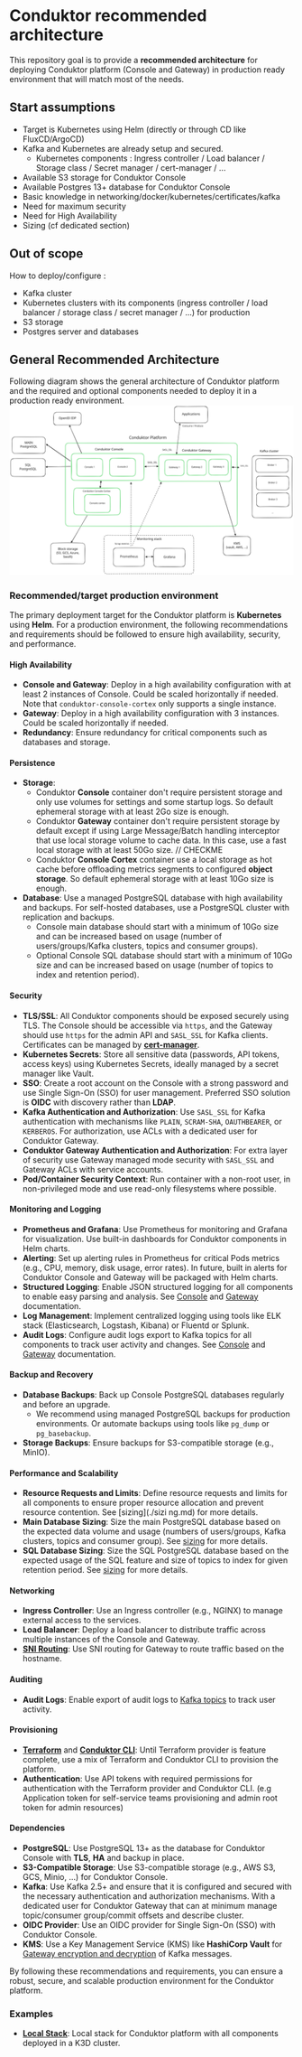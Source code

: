 # Conduktor recommended architecture

This repository goal is to provide a **recommended architecture** for deploying Conduktor platform (Console and Gateway) in production ready environment that will match most of the needs.

## Start assumptions
- Target is Kubernetes using Helm (directly or through CD like FluxCD/ArgoCD)
- Kafka and Kubernetes are already setup and secured. 
  - Kubernetes components : Ingress controller / Load balancer / Storage class / Secret manager / cert-manager / ...
- Available S3 storage for Conduktor Console
- Available Postgres 13+ database for Conduktor Console
- Basic knowledge in networking/docker/kubernetes/certificates/kafka
- Need for maximum security
- Need for High Availability
- Sizing (cf dedicated section)

## Out of scope 
How to deploy/configure :
- Kafka cluster
- Kubernetes clusters with its components (ingress controller / load balancer / storage class / secret manager / ...) for production
- S3 storage
- Postgres server and databases


## General Recommended Architecture

Following diagram shows the general architecture of Conduktor platform and the required and optional components needed to deploy it in a production ready environment.
![Conduktor platform architecture](./.excalidraw.svg)

### Recommended/target production environment

The primary deployment target for the Conduktor platform is **Kubernetes** using **Helm**. For a production environment, the following recommendations and requirements should be followed to ensure high availability, security, and performance.

#### High Availability

- **Console and Gateway**: Deploy in a high availability configuration with at least 2 instances of Console. Could be scaled horizontally if needed. Note that `conduktor-console-cortex` only supports a single instance.
- **Gateway**: Deploy in a high availability configuration with 3 instances. Could be scaled horizontally if needed.
- **Redundancy**: Ensure redundancy for critical components such as databases and storage.

#### Persistence

- **Storage**: 
  - Conduktor **Console** container don't require persistent storage and only use volumes for settings and some startup logs. So default ephemeral storage with at least 2Go size is enough.
  - Conduktor **Gateway** container don't require persistent storage by default except if using Large Message/Batch handling interceptor that use local storage volume to cache data. In this case, use a fast local storage with at least 50Go size. // CHECKME
  - Conduktor **Console Cortex** container use a local storage as hot cache before offloading metrics segments to configured **object storage**. So default ephemeral storage with at least 10Go size is enough.
- **Database**: Use a managed PostgreSQL database with high availability and backups. For self-hosted databases, use a PostgreSQL cluster with replication and backups.
  - Console main database should start with a minimum of 10Go size and can be increased based on usage (number of users/groups/Kafka clusters, topics and consumer groups).
  - Optional Console SQL database should start with a minimum of 10Go size and can be increased based on usage (number of topics to index and retention period).

#### Security

- **TLS/SSL**: All Conduktor components should be exposed securely using TLS. The Console should be accessible via `https`, and the Gateway should use `https` for the admin API and `SASL_SSL` for Kafka clients. Certificates can be managed by [**cert-manager**](https://cert-manager.io/docs/).
- **Kubernetes Secrets**: Store all sensitive data (passwords, API tokens, access keys) using Kubernetes Secrets, ideally managed by a secret manager like Vault.
- **SSO**: Create a root account on the Console with a strong password and use Single Sign-On (SSO) for user management. Preferred SSO solution is **OIDC** with discovery rather than **LDAP**.
- **Kafka Authentication and Authorization**: Use `SASL_SSL` for Kafka authentication with mechanisms like `PLAIN`, `SCRAM-SHA`, `OAUTHBEARER`, or `KERBEROS`. For authorization, use ACLs with a dedicated user for Conduktor Gateway.
- **Conduktor Gateway Authentication and Authorization**: For extra layer of security use Gateway managed mode security with `SASL_SSL` and Gateway ACLs with service accounts.  
- **Pod/Container Security Context**: Run container with a non-root user, in non-privileged mode and use read-only filesystems where possible.

#### Monitoring and Logging

- **Prometheus and Grafana**: Use Prometheus for monitoring and Grafana for visualization. Use built-in dashboards for Conduktor components in Helm charts.
- **Alerting**: Set up alerting rules in Prometheus for critical Pods metrics (e.g., CPU, memory, disk usage, error rates). In future, built in alerts for Conduktor Console and Gateway will be packaged with Helm charts.
- **Structured Logging**: Enable JSON structured logging for all components to enable easy parsing and analysis. See [Console](https://docs.conduktor.io/platform/get-started/troubleshooting/logs-configuration/#structured-logging-json) and [Gateway](https://docs.conduktor.io/gateway/configuration/env-variables/#logging) documentation.
- **Log Management**: Implement centralized logging using tools like ELK stack (Elasticsearch, Logstash, Kibana) or Fluentd or Splunk.
- **Audit Logs**: Configure audit logs export to Kafka topics for all components to track user activity and changes. See [Console](https://docs.conduktor.io/platform/guides/configure-audit-log-topic/) and [Gateway](https://docs.conduktor.io/gateway/configuration/env-variables/#audit) documentation.

#### Backup and Recovery

- **Database Backups**: Back up Console PostgreSQL databases regularly and before an upgrade. 
  - We recommend using managed PostgreSQL backups for production environments. Or automate backups using tools like `pg_dump` or `pg_basebackup`.
- **Storage Backups**: Ensure backups for S3-compatible storage (e.g., MinIO).

#### Performance and Scalability

- **Resource Requests and Limits**: Define resource requests and limits for all components to ensure proper resource allocation and prevent resource contention. See [sizing](./sizi ng.md) for more details.
- **Main Database Sizing**: Size the main PostgreSQL database based on the expected data volume and usage (numbers of users/groups, Kafka clusters, topics and consumer group). See [sizing](./sizing.md) for more details.
- **SQL Database Sizing**: Size the SQL PostgreSQL database based on the expected usage of the SQL feature and size of topics to index for given retention period. See [sizing](./sizing.md) for more details.

#### Networking

- **Ingress Controller**: Use an Ingress controller (e.g., NGINX) to manage external access to the services.
- **Load Balancer**: Deploy a load balancer to distribute traffic across multiple instances of the Console and Gateway.
- [**SNI Routing**](https://docs.conduktor.io/gateway/how-to/sni-routing/#setting-up-sni-routing): Use SNI routing for Gateway to route traffic based on the hostname.

#### Auditing

- **Audit Logs**: Enable export of audit logs to [Kafka topics](https://docs.conduktor.io/platform/guides/configure-audit-log-topic/) to track user activity.

#### Provisioning

- [**Terraform**](https://github.com/conduktor/terraform-provider-conduktor) and [**Conduktor CLI**](https://github.com/conduktor/ctl): Until Terraform provider is feature complete, use a mix of Terraform and Conduktor CLI to provision the platform.
- **Authentication**: Use API tokens with required permissions for authentication with the Terraform provider and Conduktor CLI. (e.g Application token for self-service teams provisioning and admin root token for admin resources)

#### Dependencies

- **PostgreSQL**: Use PostgreSQL 13+ as the database for Conduktor Console with **TLS**, **HA** and backup in place.
- **S3-Compatible Storage**: Use S3-compatible storage (e.g., AWS S3, GCS, Minio, ...) for Conduktor Console.
- **Kafka**: Use Kafka 2.5+ and ensure that it is configured and secured with the necessary authentication and authorization mechanisms. With a dedicated user for Conduktor Gateway that can at minimum manage topic/consumer group/commit offsets and describe cluster.
- **OIDC Provider**: Use an OIDC provider for Single Sign-On (SSO) with Conduktor Console.
- **KMS**: Use a Key Management Service (KMS) like **HashiCorp Vault** for [Gateway encryption and decryption](https://docs.conduktor.io/gateway/interceptors/data-security/encryption/encryption-configuration/) of Kafka messages.

By following these recommendations and requirements, you can ensure a robust, secure, and scalable production environment for the Conduktor platform.

### Examples
- [**Local Stack**](local-stack/README.md): Local stack for Conduktor platform with all components deployed in a K3D cluster.
